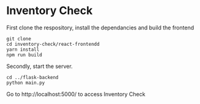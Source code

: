 # Inventory Check

First clone the respository, install the dependancies and build the frontend
```
git clone 
cd inventory-check/react-frontendd
yarn install
npm run build
```
Secondly, start the server.
```
cd ../flask-backend
python main.py
```

Go to http://localhost:5000/ to access Inventory Check
